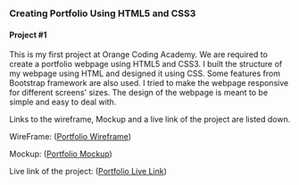 ### Creating Portfolio Using HTML5 and CSS3
#### Project #1

This is my first project at Orange Coding Academy. We are required to create a portfolio webpage using HTML5 and CSS3. I built the structure of my webpage using HTML and designed it using CSS. Some features from Bootstrap framework are also used. I tried to make the webpage responsive for different screens' sizes. The design of the webpage is meant to be simple and easy to deal with.

Links to the wireframe, Mockup and a live link of the project are listed down.

WireFrame:
([Portfolio Wireframe](https://miro.com/app/board/uXjVOGBBWzg=/?invite_link_id=903834255696))

Mockup:
([Portfolio Mockup](https://miro.com/app/board/uXjVOGGPjfw=/?invite_link_id=798854105424))

Live link of the project:
([Portfolio Live Link](https://sarakteifan.github.io/Project1/))